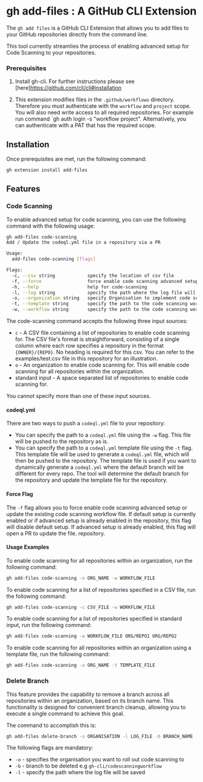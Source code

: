 # gh add-files : A GitHub CLI Extension

The `gh add files` is a GitHub CLI Extension that allows you to add files to your GitHub repositories directly from the command line.

This tool currently streamlies the process of enabling advanced setup for Code Scanning to your repositories.

### Prerequisites 

1. Install gh-cli. For further instructions please see [here]https://github.com/cli/cli#installation 

2. This extension modifies files in the `.github/workflows` directory. Therefore you must authenticate with the `workflow` and `project` scope. You will also need write access to all required repositories. For example run command `gh auth login -s "workflow project". Alternatively, you can authenticate with a PAT that has the required scope.

## Installation 

Once prerequisites are met, run the following command:
```bash
gh extension install add-files
```

## Features

### Code Scanning

To enable advanced setup for code scanning, you can use the following command with the following usage:

```bash
gh add-files code-scanning
Add / Update the codeql.yml file in a repository via a PR

Usage:
  add-files code-scanning [flags]

Flags:
  -c, --csv string            specify the location of csv file
  -f, --force                 force enable code scanning advanced setup or update the existing code scanning workflow file
  -h, --help                  help for code-scanning
  -l, --log string            specify the path where the log file will be saved (default "gh-add-files.log")
  -o, --organization string   specify Organisation to implement code scanning
  -t, --template string       specify the path to the code scanning workflow template file
  -w, --workflow string       specify the path to the code scanning workflow file 
```

The code-scanning command accepts the following three input sources:

- `c` - A CSV file containing a list of repositories to enable code scanning for. The CSV file's format is straightforward, consisting of a single column where each row specifies a repository in the format `{OWNER}/{REPO}`. No heading is required for this csv. You can refer to the examples/test.csv file in this repository for an illustration.
- `o` - An organization to enable code scanning for. This will enable code scanning for all repositories within the organization.
- standard input - A space separated list of repositories to enable code scanning for.

You cannot specify more than one of these input sources.

#### codeql.yml

There are two ways to push a `codeql.yml` file to your repository:

- You can specify the path to a `codeql.yml` file using the `-w` flag. This file will be pushed to the repository as is.
- You can specify the path to a `codeql.yml` template file using the `-t` flag. This template file will be used to generate a `codeql.yml` file, which will then be pushed to the repository. The template file is used if you want to dynamically generate a `codeql.yml` where the default branch will be different for every repo. The tool will determine the default branch for the repository and update the template file for the repository.

#### Force Flag

The `-f` flag allows you to force enable code scanning advanced setup or update the existing code scanning workflow file. If default setup is currently enabled or if advanced setup is already enabled in the repository, this flag will disable default setup. If advanced setup is already enabled, this flag will open a PR to update the file. repository.

#### Usage Examples

To enable code scanning for all repositories within an organization, run the following command:
```bash
gh add-files code-scanning -o ORG_NAME -w WORKFLOW_FILE
```

To enable code scanning for a list of repositories specified in a CSV file, run the following command:
```bash
gh add-files code-scanning -c CSV_FILE -w WORKFLOW_FILE
```

To enable code scanning for a list of repositories specified in standard input, run the following command:
```bash
gh add-files code-scanning -w WORKFLOW_FILE ORG/REPO1 ORG/REPO2
```

To enable code scanning for all repositories within an organization using a template file, run the following command:
```bash
gh add-files code-scanning -o ORG_NAME -t TEMPLATE_FILE
```

### Delete Branch 

This feature provides the capability to remove a branch across all repositories within an organization, based on its branch name. This functionality is designed for convenient branch cleanup, allowing you to execute a single command to achieve this goal.

The command to accomplish this is:

```bash
gh add-files delete-branch -o ORGANISATION -l LOG_FILE -b BRANCH_NAME
```
The following flags are mandatory: 
- `-o` - specifies the organisation you want to roll out code scanning to
- `-b` - branch to be deleted e.g `gh-cli/codescanningworkflow`
- `-l` - specify the path where the log file will be saved





